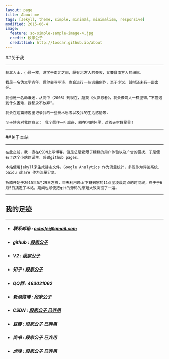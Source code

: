 ```yaml
---
layout: page
title: About me
tags: [Jekyll, theme, simple, minimal, minimalism, responsive]
modified: 2015-06-4
image:
  feature: so-simple-sample-image-4.jpg
  credit: 段家公子
  creditlink: http://1oscar.github.io/about
---
```


##关于我

------

```
皖北人士，小硕一枚，游学于南北之间，既有北方人的豪爽，又兼具南方人的细腻。

我是一名伪文学青年，偶尔会写写诗，也会进行一些词曲创作，至于小说，暂时还未有一部出炉。

我也是一名动漫迷，从高中（2008）到现在，超爱《火影忍者》，我会像鸣人一样坚韧，”不管遇到什么困难，我都永不放弃“。

我会在这篇博客里记录我的一些技术思考以及我的生活感悟等.

至于博客对我的意义： 我宁愿作一叶扁舟，躺在河的怀里，对着天空数星星！
```

----

##关于本站

---

```
在此之前，我一直在CSDN上写博客，但是总是受限于糟糕的用户体验以及广告的骚扰，于是便有了这个小站的诞生，感谢github pages。 

本站使用jekyll来生成静态文件，Google Analytics 作为流量统计，多说作为评论系统, baidu share 作为流量分享。

折腾开始于2015年5月29日左右，每天利用晚上下班到家的11点至凌晨两点的时间段，终于于6月5日搞定了本站，期间也顺便把git的源码的原理大致浏览了一遍。 
```

-----

## 我的足迹 

----

- ##### 联系邮箱 :  **ccbsfei@gmail.com**

- ##### github :  [**段家公子**](https://github.com/1oscar)

- ##### V2 : [**段家公子**](http://www.v2ex.com/member/1oscar)

- ##### 知乎 : [**段家公子**](http://www.zhihu.com/people/1oscar)

- ##### QQ群 :   **463021062** 

- ##### 新浪微博 : [**段家公子**](http://weibo.com/2232312841/profile?topnav=1&wvr=6)

- ##### CSDN :  [**段家公子 已弃用**](http://blog.csdn.net/duankaifei) 

- ##### 豆瓣 :  **段家公子 已弃用**

- ##### 简书 :  **段家公子 已弃用**

- ##### 虎嗅 :  **段家公子 已弃用**




<script>
(function(i,s,o,g,r,a,m){i['GoogleAnalyticsObject']=r;i[r]=i[r]||function(){
 (i[r].q=i[r].q||[]).push(arguments)},i[r].l=1*new Date();a=s.createElement(o),
 m=s.getElementsByTagName(o)[0];a.async=1;a.src=g;m.parentNode.insertBefore(a,m)
 })(window,document,'script','//www.google-analytics.com/analytics.js','ga');

ga('create', 'UA-63681520-1', 'auto');
ga('send', 'pageview');

</script>

<script src="/js/tctip.min.js"></script>
